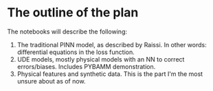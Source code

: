 # The outline of the plan

The notebooks will describe the following:
1. The traditional PINN model, as described by Raissi. In other words: differential equations in the loss function.
2. UDE models, mostly physical models with an NN to correct errors/biases. Includes PYBAMM demonstration.
3. Physical features and synthetic data. This is the part I'm the most unsure about as of now.